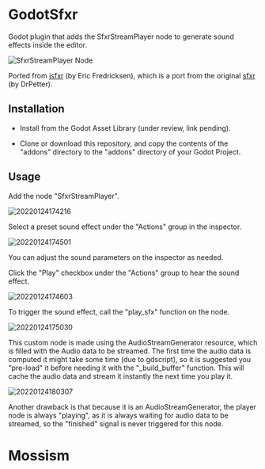 # GodotSfxr

Godot plugin that adds the SfxrStreamPlayer node to generate sound effects inside the editor.

![SfxrStreamPlayer Node](images/icon_big.png)

Ported from [jsfxr](https://sfxr.me/) (by Eric Fredricksen), which is a port from the original [sfxr](https://www.drpetter.se/project_sfxr.html) (by DrPetter).

## Installation

- Install from the Godot Asset Library (under review, link pending).

- Clone or download this repository, and copy the contents of the "addons" directory to the "addons" directory of your Godot Project.

## Usage

Add the node "SfxrStreamPlayer".

![20220124174216](https://user-images.githubusercontent.com/8657959/150886613-d318ee4b-25ff-4cda-8e3a-f116c43f5220.png)

Select a preset sound effect under the "Actions" group in the inspector.

![20220124174501](https://user-images.githubusercontent.com/8657959/150886575-f7bea696-a5fe-4661-a508-679dd50a9db2.png)

You can adjust the sound parameters on the inspector as needed.

Click the "Play" checkbox under the "Actions" group to hear the sound effect.

![20220124174603](https://user-images.githubusercontent.com/8657959/150886583-b0d77ca8-7b5b-4327-b5d7-fc799c46af99.png)

To trigger the sound effect, call the "play_sfx" function on the node.

![20220124175030](https://user-images.githubusercontent.com/8657959/150886591-52bd3386-108d-4589-a76f-d6ce6ef0f04d.png)

This custom node is made using the AudioStreamGenerator resource, which is filled with the Audio data to be streamed. The first time the audio data is computed it might take some time (due to gdscript), so it is suggested you "pre-load" it before needing it with the "_build_buffer" function. This will cache the audio data and stream it instantly the next time you play it.

![20220124180307](https://user-images.githubusercontent.com/8657959/150886606-e30c21d1-3b0e-435d-b413-92ee19598d01.png)


Another drawback is that because it is an AudioStreamGenerator, the player node is always "playing", as it is always waiting for audio data to be streamed, so the "finished" signal is never triggered for this node.
# Mossism
